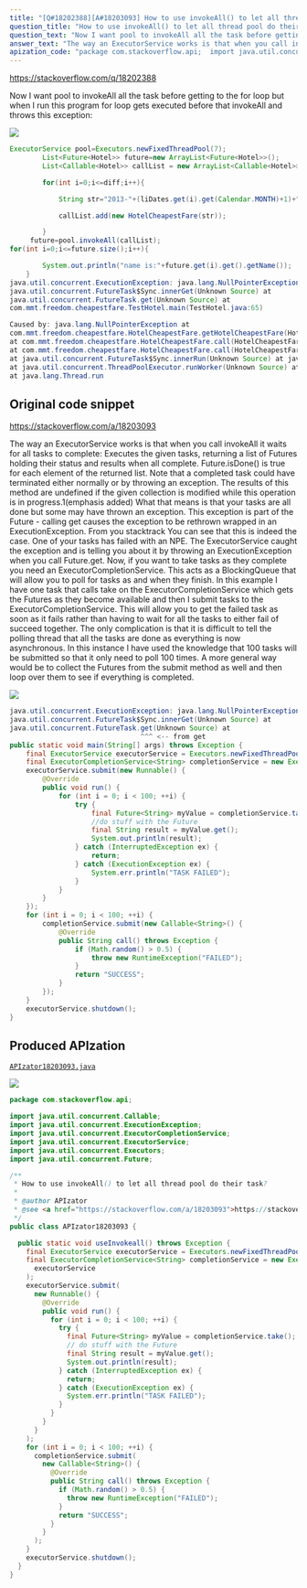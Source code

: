 ```yaml
---
title: "[Q#18202388][A#18203093] How to use invokeAll() to let all thread pool do their task?"
question_title: "How to use invokeAll() to let all thread pool do their task?"
question_text: "Now I want pool to invokeAll all the task before getting to the for loop but when I run this program for loop gets executed before that invokeAll and throws this exception:"
answer_text: "The way an ExecutorService works is that when you call invokeAll it waits for all tasks to complete: Executes the given tasks, returning a list of Futures holding their   status and results when all complete. Future.isDone() is true for each   element of the returned list. Note that a completed task could have   terminated either normally or by throwing an exception. The results of   this method are undefined if the given collection is modified while   this operation is in progress.1(emphasis added) What that means is that your tasks are all done but some may have thrown an exception. This exception is part of the Future - calling get causes the exception to be rethrown wrapped in an ExecutionException. From you stacktrack You can see that this is indeed the case. One of your tasks has failed with an NPE. The ExecutorService caught the exception and is telling you about it by throwing an ExecutionException when you call Future.get. Now, if you want to take tasks as they complete you need an ExecutorCompletionService. This acts as a BlockingQueue that will allow you to poll for tasks as and when they finish. In this example I have one task that calls take on the ExecutorCompletionService which gets the Futures as they become available and then I submit tasks to the ExecutorCompletionService. This will allow you to get the failed task as soon as it fails rather than having to wait for all the tasks to either fail of succeed together. The only complication is that it is difficult to tell the polling thread that all the tasks are done as everything is now asynchronous. In this instance I have used the knowledge that 100 tasks will be submitted so that it only need to poll 100 times. A more general way would be to collect the Futures from the submit method as well and then loop over them to see if everything is completed."
apization_code: "package com.stackoverflow.api;  import java.util.concurrent.Callable; import java.util.concurrent.ExecutionException; import java.util.concurrent.ExecutorCompletionService; import java.util.concurrent.ExecutorService; import java.util.concurrent.Executors; import java.util.concurrent.Future;  /**  * How to use invokeAll() to let all thread pool do their task?  *  * @author APIzator  * @see <a href=\"https://stackoverflow.com/a/18203093\">https://stackoverflow.com/a/18203093</a>  */ public class APIzator18203093 {    public static void useInvokeall() throws Exception {     final ExecutorService executorService = Executors.newFixedThreadPool(10);     final ExecutorCompletionService<String> completionService = new ExecutorCompletionService<>(       executorService     );     executorService.submit(       new Runnable() {         @Override         public void run() {           for (int i = 0; i < 100; ++i) {             try {               final Future<String> myValue = completionService.take();               // do stuff with the Future               final String result = myValue.get();               System.out.println(result);             } catch (InterruptedException ex) {               return;             } catch (ExecutionException ex) {               System.err.println(\"TASK FAILED\");             }           }         }       }     );     for (int i = 0; i < 100; ++i) {       completionService.submit(         new Callable<String>() {           @Override           public String call() throws Exception {             if (Math.random() > 0.5) {               throw new RuntimeException(\"FAILED\");             }             return \"SUCCESS\";           }         }       );     }     executorService.shutdown();   } }"
---
```


https://stackoverflow.com/q/18202388

Now I want pool to invokeAll all the task before getting to the for loop but when I run this program for loop gets executed before that invokeAll and throws this exception:


<div class="code-logo"><img src="/stackoverflow.png" /></div>

```java
ExecutorService pool=Executors.newFixedThreadPool(7);
        List<Future<Hotel>> future=new ArrayList<Future<Hotel>>();
        List<Callable<Hotel>> callList = new ArrayList<Callable<Hotel>>();

        for(int i=0;i<=diff;i++){

            String str="2013-"+(liDates.get(i).get(Calendar.MONTH)+1)+"-"+liDates.get(i).get(Calendar.DATE);

            callList.add(new HotelCheapestFare(str));

        }       
     future=pool.invokeAll(callList);
for(int i=0;i<=future.size();i++){

        System.out.println("name is:"+future.get(i).get().getName());
    }
java.util.concurrent.ExecutionException: java.lang.NullPointerException at 
java.util.concurrent.FutureTask$Sync.innerGet(Unknown Source) at  
java.util.concurrent.FutureTask.get(Unknown Source) at 
com.mmt.freedom.cheapestfare.TestHotel.main(TestHotel.java:6‌​5)

Caused by: java.lang.NullPointerException at 
com.mmt.freedom.cheapestfare.HotelCheapestFare.getHotelCheap‌estFare(HotelCheapes‌​tFare.java:166) 
at com.mmt.freedom.cheapestfare.HotelCheapestFare.call(HotelChe‌​apestFare.java:219)
at com.mmt.freedom.cheapestfare.HotelCheapestFare.call(HotelChe‌​apestFare.java:1) 
at java.util.concurrent.FutureTask$Sync.innerRun(Unknown Source) at java.util.concurrent.FutureTask.run(Unknown Source) 
at java.util.concurrent.ThreadPoolExecutor.runWorker(Unknown Source) atjava.util.concurrent.ThreadPoolExecutor$Worker.run(Unknow‌​n Source)
at java.lang.Thread.run
```


## Original code snippet

https://stackoverflow.com/a/18203093

The way an ExecutorService works is that when you call invokeAll it waits for all tasks to complete:
Executes the given tasks, returning a list of Futures holding their
  status and results when all complete. Future.isDone() is true for each
  element of the returned list. Note that a completed task could have
  terminated either normally or by throwing an exception. The results of
  this method are undefined if the given collection is modified while
  this operation is in progress.1(emphasis added)
What that means is that your tasks are all done but some may have thrown an exception. This exception is part of the Future - calling get causes the exception to be rethrown wrapped in an ExecutionException.
From you stacktrack
You can see that this is indeed the case. One of your tasks has failed with an NPE. The ExecutorService caught the exception and is telling you about it by throwing an ExecutionException when you call Future.get.
Now, if you want to take tasks as they complete you need an ExecutorCompletionService. This acts as a BlockingQueue that will allow you to poll for tasks as and when they finish.
In this example I have one task that calls take on the ExecutorCompletionService which gets the Futures as they become available and then I submit tasks to the ExecutorCompletionService.
This will allow you to get the failed task as soon as it fails rather than having to wait for all the tasks to either fail of succeed together.
The only complication is that it is difficult to tell the polling thread that all the tasks are done as everything is now asynchronous. In this instance I have used the knowledge that 100 tasks will be submitted so that it only need to poll 100 times. A more general way would be to collect the Futures from the submit method as well and then loop over them to see if everything is completed.

<div class="code-logo"><img src="/stackoverflow.png" /></div>

```java
java.util.concurrent.ExecutionException: java.lang.NullPointerException at
java.util.concurrent.FutureTask$Sync.innerGet(Unknown Source) at
java.util.concurrent.FutureTask.get(Unknown Source) at 
                                ^^^ <-- from get
public static void main(String[] args) throws Exception {
    final ExecutorService executorService = Executors.newFixedThreadPool(10);
    final ExecutorCompletionService<String> completionService = new ExecutorCompletionService<>(executorService);
    executorService.submit(new Runnable() {
        @Override
        public void run() {
            for (int i = 0; i < 100; ++i) {
                try {
                    final Future<String> myValue = completionService.take();
                    //do stuff with the Future
                    final String result = myValue.get();
                    System.out.println(result);
                } catch (InterruptedException ex) {
                    return;
                } catch (ExecutionException ex) {
                    System.err.println("TASK FAILED");
                }
            }
        }
    });
    for (int i = 0; i < 100; ++i) {
        completionService.submit(new Callable<String>() {
            @Override
            public String call() throws Exception {
                if (Math.random() > 0.5) {
                    throw new RuntimeException("FAILED");
                }
                return "SUCCESS";
            }
        });
    }
    executorService.shutdown();
}
```

## Produced APIzation

[`APIzator18203093.java`](https://github.com/pasqualesalza/apization/raw/main/data/search/APIzator18203093.java)

<div class="code-logo"><img src="/apizator.png" /></div>

```java
package com.stackoverflow.api;

import java.util.concurrent.Callable;
import java.util.concurrent.ExecutionException;
import java.util.concurrent.ExecutorCompletionService;
import java.util.concurrent.ExecutorService;
import java.util.concurrent.Executors;
import java.util.concurrent.Future;

/**
 * How to use invokeAll() to let all thread pool do their task?
 *
 * @author APIzator
 * @see <a href="https://stackoverflow.com/a/18203093">https://stackoverflow.com/a/18203093</a>
 */
public class APIzator18203093 {

  public static void useInvokeall() throws Exception {
    final ExecutorService executorService = Executors.newFixedThreadPool(10);
    final ExecutorCompletionService<String> completionService = new ExecutorCompletionService<>(
      executorService
    );
    executorService.submit(
      new Runnable() {
        @Override
        public void run() {
          for (int i = 0; i < 100; ++i) {
            try {
              final Future<String> myValue = completionService.take();
              // do stuff with the Future
              final String result = myValue.get();
              System.out.println(result);
            } catch (InterruptedException ex) {
              return;
            } catch (ExecutionException ex) {
              System.err.println("TASK FAILED");
            }
          }
        }
      }
    );
    for (int i = 0; i < 100; ++i) {
      completionService.submit(
        new Callable<String>() {
          @Override
          public String call() throws Exception {
            if (Math.random() > 0.5) {
              throw new RuntimeException("FAILED");
            }
            return "SUCCESS";
          }
        }
      );
    }
    executorService.shutdown();
  }
}

```